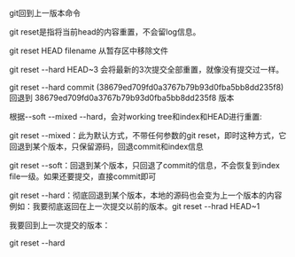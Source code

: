 git回到上一版本命令
 
git reset是指将当前head的内容重置，不会留log信息。
 
git reset HEAD filename  从暂存区中移除文件
 
git reset --hard HEAD~3  会将最新的3次提交全部重置，就像没有提交过一样。
 
git reset --hard commit (38679ed709fd0a3767b79b93d0fba5bb8dd235f8) 回退到 38679ed709fd0a3767b79b93d0fba5bb8dd235f8 版本
 
根据--soft --mixed --hard，会对working tree和index和HEAD进行重置:
 
git reset --mixed：此为默认方式，不带任何参数的git reset，即时这种方式，它回退到某个版本，只保留源码，回退commit和index信息
 
git reset --soft：回退到某个版本，只回退了commit的信息，不会恢复到index file一级。如果还要提交，直接commit即可
 
git reset --hard：彻底回退到某个版本，本地的源码也会变为上一个版本的内容
例如：我要彻底返回在上一次提交以前的版本。git reset --hrad HEAD~1
 
我要回到上一次提交的版本：
 
git reset --hard
